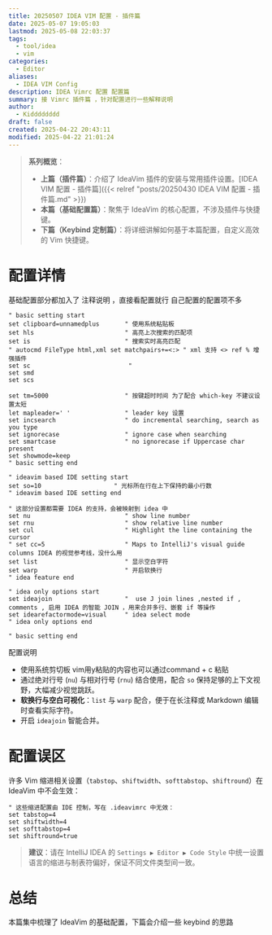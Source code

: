 ```yaml
---
title: 20250507 IDEA VIM 配置 - 插件篇
date: 2025-05-07 19:05:03
lastmod: 2025-05-08 22:03:37
tags:
  - tool/idea
  - vim
categories:
  - Editor
aliases:
  - IDEA VIM Config
description: IDEA Vimrc 配置 配置篇
summary: 接 Vimrc 插件篇 ，针对配置进行一些解释说明
author:
  - Kidddddddd
draft: false
created: 2025-04-22 20:43:11
modified: 2025-04-22 21:01:24
---
```

> **系列概览**：
> - **上篇（插件篇）**：介绍了 IdeaVim 插件的安装与常用插件设置。[IDEA VIM 配置 - 插件篇]({{< relref "posts/20250430 IDEA VIM 配置 - 插件篇.md" >}})
> - **本篇（基础配置篇）**：聚焦于 IdeaVim 的核心配置，不涉及插件与快捷键。
> - **下篇（Keybind 定制篇）**：将详细讲解如何基于本篇配置，自定义高效的 Vim 快捷键。

# 配置详情

 基础配置部分都加入了 注释说明 ，直接看配置就行 自己配置的配置项不多

```.ideavimrc
" basic setting start
set clipboard=unnamedplus       " 使用系统粘贴板
set hls                         " 高亮上次搜索的匹配项
set is                          " 搜索实时高亮匹配
" autocmd FileType html,xml set matchpairs+=<:> " xml 支持 <> ref % 增强插件
set sc                           "
set smd
set scs

set tm=5000                     " 按键超时时间 为了配合 which-key 不建议设置太短
let mapleader=' '               " leader key 设置
set incsearch                   " do incremental searching, search as you type
set ignorecase                  " ignore case when searching
set smartcase                   " no ignorecase if Uppercase char present
set showmode=keep
" basic setting end

" ideavim based IDE setting start
set so=10                    " 光标所在行在上下保持的最小行数
" ideavim based IDE setting end

" 这部分设置都需要 IDEA 的支持，会被映射到 idea 中
set nu                          " show line number
set rnu                         " show relative line number
set cul                         " Highlight the line containing the cursor
" set cc=5                      " Maps to IntelliJ's visual guide columns IDEA 的视觉参考线，没什么用
set list                        " 显示空白字符
set warp                        " 开启软换行
" idea feature end

" idea only options start
set ideajoin                    "  use J join lines ,nested if , comments , 启用 IDEA 的智能 JOIN ，用来合并多行、嵌套 if 等操作
set idearefactormode=visual     " idea select mode
" idea only options end

" basic setting end
```

配置说明

- 使用系统剪切板 vim用y粘贴的内容也可以通过command + c 粘贴
- 通过绝对行号 (`nu`) 与相对行号 (`rnu`) 结合使用，配合 `so` 保持足够的上下文视野，大幅减少视觉跳跃。
- **软换行与空白可视化**：`list` 与 `warp` 配合，便于在长注释或 Markdown 编辑时查看实际字符。
- 开启 `ideajoin` 智能合并。

# 配置误区

许多 Vim 缩进相关设置（`tabstop`、`shiftwidth`、`softtabstop`、`shiftround`）在 IdeaVim 中不会生效：

```
" 这些缩进配置由 IDE 控制，写在 .ideavimrc 中无效：
set tabstop=4
set shiftwidth=4
set softtabstop=4
set shiftround=true
```

> **建议**：请在 IntelliJ IDEA 的 `Settings ▶ Editor ▶ Code Style` 中统一设置语言的缩进与制表符偏好，保证不同文件类型间一致。


# 总结

本篇集中梳理了 IdeaVim 的基础配置，下篇会介绍一些 keybind 的思路